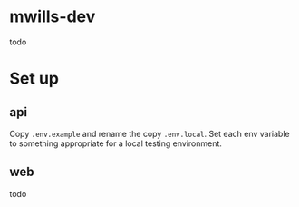 # mwills-dev
todo

# Set up
## api
Copy `.env.example` and rename the copy `.env.local`. Set each env variable to something appropriate for a local testing environment.

## web
todo

